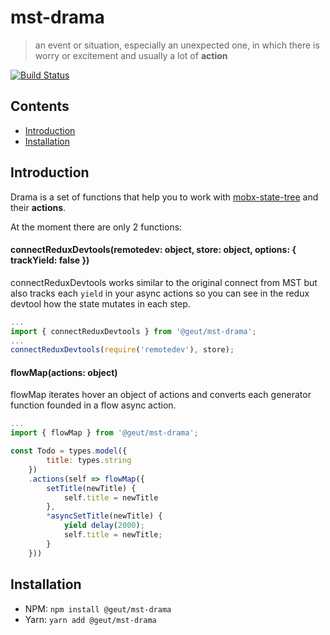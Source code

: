 # mst-drama
> an event or situation, especially an unexpected one, in which there is worry or excitement and usually a lot of **action**

[![Build Status](https://travis-ci.org/geut/mst-drama.svg?branch=master)](https://travis-ci.org/geut/mst-drama)

## Contents

* [Introduction](##introduction)
* [Installation](##installation)

## Introduction

Drama is a set of functions that help you to work with [mobx-state-tree](https://github.com/mobxjs/mobx-state-tree)
and their **actions**.

At the moment there are only 2 functions:

#### connectReduxDevtools(remotedev: object, store: object, options: { trackYield: false })

connectReduxDevtools works similar to the original connect from MST but also tracks each `yield` in your async actions so
you can see in the redux devtool how the state mutates in each step.

```javascript
...
import { connectReduxDevtools } from '@geut/mst-drama';
...
connectReduxDevtools(require('remotedev'), store);
```

#### flowMap(actions: object)

flowMap iterates hover an object of actions and converts each generator function founded in a flow async action.

```javascript
...
import { flowMap } from '@geut/mst-drama';

const Todo = types.model({
        title: types.string
    })
    .actions(self => flowMap({
        setTitle(newTitle) {
            self.title = newTitle
        },
        *asyncSetTitle(newTitle) {
            yield delay(2000);
            self.title = newTitle;
        }
    }))

```

## Installation

* NPM: `npm install @geut/mst-drama`
* Yarn: `yarn add @geut/mst-drama`
